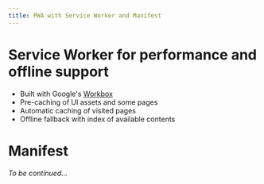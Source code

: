 ```yaml
---
title: PWA with Service Worker and Manifest
---
```


# Service Worker for performance and offline support

- Built with Google's [Workbox](https://developer.chrome.com/docs/workbox/)
- Pre-caching of UI assets and some pages
- Automatic caching of visited pages
- Offline fallback with index of available contents

# Manifest

_To be continued…_
